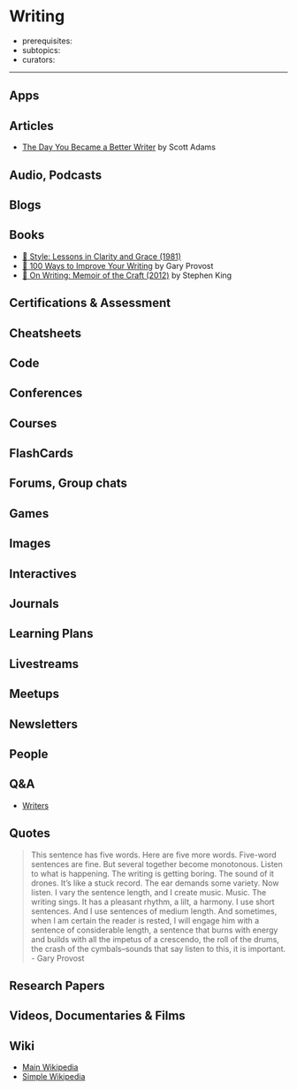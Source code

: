 # Writing

- prerequisites:
- subtopics:
- curators:

------

## Apps

## Articles

- [The Day You Became a Better Writer](https://blog.dilbert.com/2015/08/22/the-day-you-became-a-better-writer-2nd-look/) by Scott Adams

## Audio, Podcasts

## Blogs

## Books

- [📕 Style: Lessons in Clarity and Grace (1981)](https://www.goodreads.com/book/show/6966800)
- [📕 100 Ways to Improve Your Writing](https://www.goodreads.com/book/show/702619.100_Ways_to_Improve_Your_Writing) by Gary Provost
- [📕 On Writing:  Memoir of the Craft (2012)](https://www.goodreads.com/book/show/10569.On_Writing) by Stephen King

## Certifications & Assessment

## Cheatsheets

## Code

## Conferences

## Courses

## FlashCards

## Forums, Group chats

## Games

## Images

## Interactives

## Journals

## Learning Plans

## Livestreams

## Meetups

## Newsletters

## People

## Q&A

- [Writers](http://writers.stackexchange.com)

## Quotes

> This sentence has five words. Here are five more words. Five-word sentences are fine. But several together become monotonous. Listen to what is happening. The writing is getting boring. The sound of it drones. It’s like a stuck record. The ear demands some variety. Now listen. I vary the sentence length, and I create music. Music. The writing sings. It has a pleasant rhythm, a lilt, a harmony. I use short sentences. And I use sentences of medium length. And sometimes, when I am certain the reader is rested, I will engage him with a sentence of considerable length, a sentence that burns with energy and builds with all the impetus of a crescendo, the roll of the drums, the crash of the cymbals–sounds that say listen to this, it is important. - Gary Provost

## Research Papers

## Videos, Documentaries & Films

## Wiki

- [Main Wikipedia](https://en.wikipedia.org/wiki/Writing)
- [Simple Wikipedia](https://simple.wikipedia.org/wiki/Writing)

